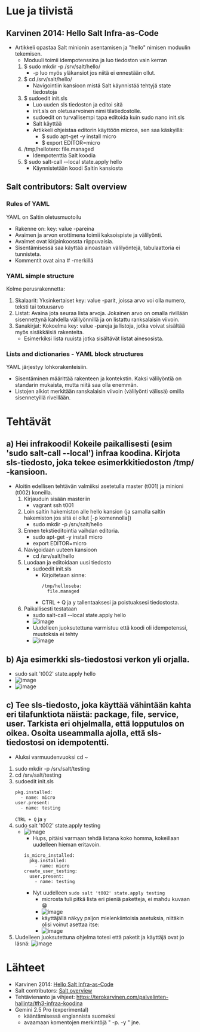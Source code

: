 # Lue ja tiivistä
## Karvinen 2014: Hello Salt Infra-as-Code
- Artikkeli opastaa Salt minionin asentamisen ja "hello" nimisen moduulin tekemisen.
  - Moduuli toimii idempotenssina ja luo tiedoston vain kerran
  1. $ sudo mkdir -p /srv/salt/hello/
     - -p luo myös yläkansiot jos niitä ei ennestään ollut.
  2. $ cd /srv/salt/hello/
     - Navigointiin kansioon mistä Salt käynnistää tehtyjä state tiedostoja
  3. $ sudoedit init.sls
     - Luo uuden sls tiedoston ja editoi sitä
     - init.sls on oletusarvoinen nimi tilatiedostolle.
     - sudoedit on turvallisempi tapa editoida kuin sudo nano init.sls
     - Salt käyttää 
     - Artikkeli ohjeistaa editorin käyttöön microa, sen saa käskyillä:
         - $ sudo apt-get -y install micro
         - $ export EDITOR=micro
  4. /tmp/hellotero:
      file.managed
     - Idempotenttia Salt koodia
  5. $ sudo salt-call --local state.apply hello
     - Käynnistetään koodi Saltin kansiosta
## Salt contributors: Salt overview
### Rules of YAML
YAML on Saltin oletusmuotoilu
- Rakenne on: key: value -pareina
- Avaimen ja arvon erottimena toimii kaksoispiste ja välilyönti.
- Avaimet ovat kirjainkoossta riippuvaisia.
- Sisentämisessä saa käyttää ainoastaan välilyöntejä, tabulaattoria ei tunnisteta.
- Kommentit ovat aina # -merkillä
### YAML simple structure
Kolme perusrakennetta:
1. Skalaarit: Yksinkertaiset key: value -parit, joissa arvo voi olla numero, teksti tai totuusarvo
2. Listat: Avaina jota seuraa lista arvoja. Jokainen arvo on omalla rivillään sisennettynä kahdella välilyönnillä ja on listattu ranksalaisin viivoin.
3. Sanakirjat: Kokoelma key: value -pareja ja listoja, jotka voivat sisältää myös sisäkkäisiä rakenteita.
   - Esimerkiksi lista ruuista jotka sisältävät listat ainesosista.
### Lists and dictionaries - YAML block structures
YAML järjestyy lohkorakenteisiin.
- Sisentäminen määrittää rakenteen ja kontekstin. Kaksi välilyöntiä on standarin mukaista, mutta niitä saa olla enemmän.
- Listojen alkiot merkitään ranskalaisin viivoin (välilyönti välissä) omilla sisennetyillä riveillään.
# Tehtävät
## a) Hei infrakoodi! Kokeile paikallisesti (esim 'sudo salt-call --local') infraa koodina. Kirjota sls-tiedosto, joka tekee esimerkkitiedoston /tmp/ -kansioon.
- Aloitin edellisen tehtävän valmiiksi asetetulla master (t001) ja minioni (t002) koneilla.
  1. Kirjauduin sisään masteriin
      - vagrant ssh t001
  2. Loin saltin hakemiston alle hello kansion (ja samalla saltin hakemiston jos sitä ei ollut [-p komennolla])
      - sudo mkdir -p /srv/salt/hello
  3. Ennen tekstieditointia vaihdan editoria.
      - sudo apt-get -y install micro
      - export EDITOR=micro
  4. Navigoidaan uuteen kansioon
      - cd /srv/salt/hello
  5. Luodaan ja editoidaan uusi tiedosto
      - sudoedit init.sls
        - Kirjoitetaan sinne:
          ```
          /tmp/helloseba:
            file.managed
          ```
        - CTRL + Q ja y tallentaaksesi ja poistuaksesi tiedostosta.
  6. Paikallisesti testataan
     - sudo salt-call --local state.apply hello
     - ![image](https://github.com/user-attachments/assets/2529bbf4-3c05-4597-a509-c3a3d06663aa)
     - Uudelleen juoksutettuna varmistuu että koodi oli idempotenssi, muutoksia ei tehty
     - ![image](https://github.com/user-attachments/assets/df38f933-6ed5-4b44-8dc9-c4a839bfb063)

## b) Aja esimerkki sls-tiedostosi verkon yli orjalla.
- sudo salt 't002' state.apply hello
- ![image](https://github.com/user-attachments/assets/67fefc10-61c4-4a36-be9f-09679c9fa428)
- ![image](https://github.com/user-attachments/assets/5ab8081e-c6b1-4a86-9474-dde551015230)


## c) Tee sls-tiedosto, joka käyttää vähintään kahta eri tilafunktiota näistä: package, file, service, user. Tarkista eri ohjelmalla, että lopputulos on oikea. Osoita useammalla ajolla, että sls-tiedostosi on idempotentti.
- Aluksi varmuudenvuoksi cd ~
1. sudo mkdir -p /srv/salt/testing
2. cd /srv/salt/testing
3. sudoedit init.sls
   ```
   pkg.installed:
     - name: micro
   user.present:
     - name: testing
   ```
   `CTRL + Q` ja `y`
4. sudo salt 't002' state.apply testing
   - ![image](https://github.com/user-attachments/assets/1dfff0ac-905b-4109-a483-be7483b53bc0)
     - Hups, pitäisi varmaan tehdä listana koko homma, kokeillaan uudelleen hieman eritavoin.
     ```
     is_micro_installed:
       pkg.installed:
         - name: micro
     create_user_testing:
       user.present:
         - name: testing
     ```
     - Nyt uudelleen `sudo salt 't002' state.apply testing`
         - microsta tuli pitkä lista eri pieniä paketteja, ei mahdu kuvaan 😁
         - ![image](https://github.com/user-attachments/assets/e667f486-9c50-4f09-b4aa-f259c215126b)
         - käyttäjällä näkyy paljon mielenkiintoisia asetuksia, niitäkin olisi voinut asettaa itse:
         - ![image](https://github.com/user-attachments/assets/b5adb9a9-40a2-47a1-a827-ac7d151200d0)
  5. Uudelleen juoksutettuna ohjelma totesi että paketit ja käyttäjä ovat jo läsnä:
     ![image](https://github.com/user-attachments/assets/166f09ae-7dcd-4373-a2a4-1c1fa3964f3f)




# Lähteet
- Karvinen 2014: [Hello Salt Infra-as-Code](https://terokarvinen.com/2024/hello-salt-infra-as-code/)
- Salt contributors: [Salt overview](https://docs.saltproject.io/salt/user-guide/en/latest/topics/overview.html#rules-of-yaml)
- Tehtävienanto ja vihjeet: https://terokarvinen.com/palvelinten-hallinta/#h3-infraa-koodina
- Gemini 2.5 Pro (experimental)
  - kääntämisessä englannista suomeksi
  - avaamaan komentojen merkintöjä " -p. -y " jne.
